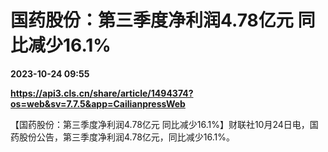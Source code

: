 # 国药股份：第三季度净利润4.78亿元 同比减少16.1%

**2023-10-24 09:55**

**https://api3.cls.cn/share/article/1494374?os=web&sv=7.7.5&app=CailianpressWeb**

【国药股份：第三季度净利润4.78亿元 同比减少16.1%】财联社10月24日电，国药股份公告，第三季度净利润4.78亿元，同比减少16.1%。